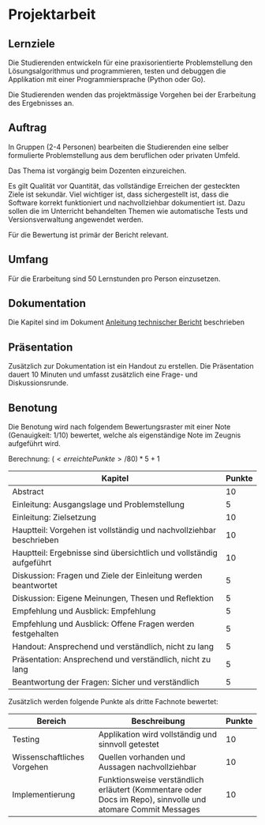 # Projektarbeit

## Lernziele

Die Studierenden entwickeln für eine praxisorientierte Problemstellung den Lösungsalgorithmus und programmieren, testen
und debuggen die Applikation mit einer Programmiersprache (Python oder Go).

Die Studierenden wenden das projektmässige Vorgehen bei der Erarbeitung des Ergebnisses an.

## Auftrag

In Gruppen (2-4 Personen) bearbeiten die Studierenden eine selber formulierte Problemstellung aus dem beruflichen oder
privaten Umfeld.

Das Thema ist vorgängig beim Dozenten einzureichen.

Es gilt Qualität vor Quantität, das vollständige Erreichen der gesteckten Ziele ist sekundär. Viel wichtiger ist, dass
sichergestellt ist, dass die Software korrekt funktioniert und nachvollziehbar dokumentiert ist. Dazu sollen die im
Unterricht behandelten Themen wie automatische Tests und Versionsverwaltung angewendet werden.

Für die Bewertung ist primär der Bericht relevant.

## Umfang

Für die Erarbeitung sind 50 Lernstunden pro Person einzusetzen.

## Dokumentation

Die Kapitel sind im Dokument [Anleitung technischer Bericht](../../Readings/AnleitungTechnischerBericht.pdf) beschrieben

## Präsentation

Zusätzlich zur Dokumentation ist ein Handout zu erstellen. Die Präsentation dauert 10 Minuten und umfasst zusätzlich
eine Frage- und Diskussionsrunde.

## Benotung

Die Benotung wird nach folgendem Bewertungsraster mit einer Note (Genauigkeit: 1/10) bewertet, welche als eigenständige
Note im Zeugnis aufgeführt wird.

Berechnung: $(<erreichte Punkte>/80)*5+1$

| Kapitel                                                             | Punkte |
|---------------------------------------------------------------------|--------|
| Abstract                                                            | 10     |
| Einleitung: Ausgangslage und Problemstellung                        | 5      |
| Einleitung: Zielsetzung                                             | 10     |
| Hauptteil: Vorgehen ist vollständig und nachvollziehbar beschrieben | 10     |
| Hauptteil: Ergebnisse sind übersichtlich und vollständig aufgeführt | 10     |
| Diskussion: Fragen und Ziele der Einleitung werden beantwortet      | 5      |
| Diskussion: Eigene Meinungen, Thesen und Reflektion                 | 5      |
| Empfehlung und Ausblick: Empfehlung                                 | 5      |
| Empfehlung und Ausblick: Offene Fragen werden festgehalten          | 5      |
| Handout: Ansprechend und verständlich, nicht zu lang                | 5      |
| Präsentation: Ansprechend und verständlich, nicht zu lang           | 5      |
| Beantwortung der Fragen: Sicher und verständlich                    | 5      |

Zusätzlich werden folgende Punkte als dritte Fachnote bewertet:

| Bereich                     | Beschreibung                                                                                                | Punkte |
|-----------------------------|-------------------------------------------------------------------------------------------------------------|--------|
| Testing                     | Applikation wird vollständig und sinnvoll getestet                                                          | 10     |
| Wissenschaftliches Vorgehen | Quellen vorhanden und Aussagen nachvollziehbar                                                              | 10     |
| Implementierung             | Funktionsweise verständlich erläutert (Kommentare oder Docs im Repo), sinnvolle und atomare Commit Messages | 10     |
